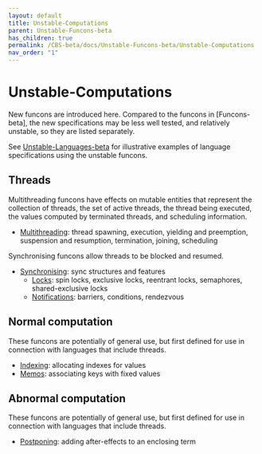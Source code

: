 ```yaml
---
layout: default
title: Unstable-Computations
parent: Unstable-Funcons-beta
has_children: true
permalink: /CBS-beta/docs/Unstable-Funcons-beta/Unstable-Computations
nav_order: "1"
---
```


Unstable-Computations
=====================

New funcons are introduced here. Compared to the funcons in [Funcons-beta],
the new specifications may be less well tested, and relatively unstable, so
they are listed separately.

See [Unstable-Languages-beta] for illustrative examples of language
specifications using the unstable funcons.

Threads
-------

Multithreading funcons have effects on mutable entities that represent the
collection of threads, the set of active threads, the thread being executed,
the values computed by terminated threads, and scheduling information.

- [Multithreading]\: thread spawning, execution, yielding and preemption,
  suspension and resumption, termination, joining, scheduling

Synchronising funcons allow threads to be blocked and resumed.

- [Synchronising]\: sync structures and features
  - [Locks]\: spin locks, exclusive locks, reentrant locks, semaphores,
      shared-exclusive locks
  - [Notifications]\: barriers, conditions, rendezvous

Normal computation
------------------

These funcons are potentially of general use, but first defined for use in
connection with languages that include threads.

- [Indexing]\: allocating indexes for values
- [Memos]\: associating keys with fixed values

Abnormal computation
--------------------

These funcons are potentially of general use, but first defined for use in
connection with languages that include threads.

- [Postponing]\: adding after-effects to an enclosing term

[Multithreading]: /CBS-beta/Unstable-Funcons-beta/Unstable-Computations/Threads/Multithreading/
[Synchronising]:  /CBS-beta/Unstable-Funcons-beta/Unstable-Computations/Threads/Synchronising/
[Locks]:          /CBS-beta/Unstable-Funcons-beta/Unstable-Computations/Threads/Synchronising/Locks/
[Notifications]:  /CBS-beta/Unstable-Funcons-beta/Unstable-Computations/Threads/Synchronising/Notifications/

[Indexing]:       /CBS-beta/Unstable-Funcons-beta/Unstable-Computations/Normal/Indexing/
[Memos]:          /CBS-beta/Unstable-Funcons-beta/Unstable-Computations/Normal/Memos/

[Postponing]:     /CBS-beta/Unstable-Funcons-beta/Unstable-Computations/Abnormal/Postponing/

[Unstable-Languages-beta]: /CBS-beta/docs/Unstable-Languages-beta

